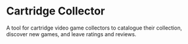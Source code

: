 # Cartridge Collector
A tool for cartridge video game collectors to catalogue their collection, discover new games, and leave ratings and reviews. 

